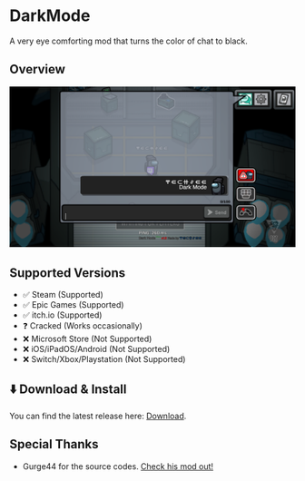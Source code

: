 # DarkMode
A very eye comforting mod that turns the color of chat to black.

## Overview
<p align="center">
   <img src="DarkMode.png">
</p>

## Supported Versions
- ✅ Steam (Supported)
- ✅ Epic Games (Supported)
- ✅ itch.io (Supported)
- ❓ Cracked (Works occasionally)
- ❌ Microsoft Store (Not Supported)
- ❌ iOS/iPadOS/Android (Not Supported)
- ❌ Switch/Xbox/Playstation (Not Supported)

## ⬇️ Download & Install
You can find the latest release here: [Download](https://github.com/the-real-techiee/DarkModeAU/releases/latest).

## Special Thanks
* Gurge44 for the source codes. [Check his mod out!](https://github.com/Gurge44/EndlessHostRoles)
